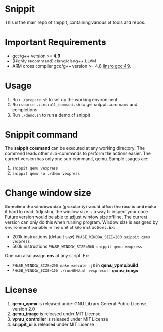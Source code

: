 # Snippit
This is the main repo of snippit, containing various of tools and repos.

# Important Requirements
* gcc/g++ version >= __4.9__
* [Highly recommand] clang/clang++ LLVM
* ARM cross compiler gcc/g++ version >= 4.8 [linaro gcc 4.9](https://releases.linaro.org/14.11/components/toolchain/binaries/arm-linux-gnueabi/gcc-linaro-4.9-2014.11-x86_64_arm-linux-gnueabi.tar.xz).

# Usage
1. Run `./prepare.sh` to set up the working environment
2. Run `source ./install_command.sh` to get snippit command and completions
3. Run `./demo.sh` to run a demo of snippit

# Snippit command
The __snippit command__ can be executed at any working directory. The command leads
other sub-commands to perform the actions easier.
The current version has only one sub-command, qemu.
Sample usages are:
1. `snippit qemu vexpress`
2. `snippit qemu -o ./demo vexpress`

# Change window size
Sometime the windows size (granularity) would affect the results and make it hard to read.
Adjusting the window size is a way to inspect your code. Future version would be able to
adjust window size offline. The current version can only do this when running program.
Window size is assigned by environment variable in the unit of kilo instructions.
Ex:
* 200k instructions (default size) `PHASE_WINDOW_SIZE=200 snippit qemu vexpress`
* 500k instructions `PHASE_WINDOW_SIZE=500 snippit qemu vexpress`

One can also assign __env__ at any script.
Ex:
* `PHASE_WINDOW_SIZE=200 make execute -j8` in __qemu_vpmu/build__
* `PHASE_WINDOW_SIZE=100 ./runQEMU.sh vexpress` in __qemu_image__

# License
1. __qemu_vpmu__ is released under GNU Library General Public License, version 2.0
2. __qemu_image__ is released under MIT License
3. __vpmu_controller__ is released under MIT License
4. __snippit_ui__ is released under MIT License

